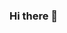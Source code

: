 ### Hi there 👋


<!--
[![Arnav Jain's GitHub stats](https://github-readme-stats.vercel.app/api?username=arnavj22&layout=compact&theme=onedark)](https://github.com/arnavj22/github-readme-stats)

**arnavj22/arnavj22** is a ✨ _special_ ✨ repository because its `README.md` (this file) appears on your GitHub profile.

Here are some ideas to get you started:

- 🔭 I’m currently working on ...
- 🌱 I’m currently learning ...
- 👯 I’m looking to collaborate on ...
- 🤔 I’m looking for help with ...
- 💬 Ask me about ...
- 📫 How to reach me: ...
- 😄 Pronouns: ...
- ⚡ Fun fact: ...
-->
